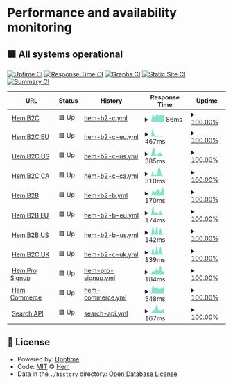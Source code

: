 # Performance and availability monitoring

## <!--live status--> **🟩 All systems operational**

[![Uptime CI](https://github.com/hemdesignstudio/upptime/workflows/Uptime%20CI/badge.svg)](https://github.com/hemdesignstudio/upptime/actions?query=workflow%3A%22Uptime+CI%22)
[![Response Time CI](https://github.com/hemdesignstudio/upptime/workflows/Response%20Time%20CI/badge.svg)](https://github.com/hemdesignstudio/upptime/actions?query=workflow%3A%22Response+Time+CI%22)
[![Graphs CI](https://github.com/hemdesignstudio/upptime/workflows/Graphs%20CI/badge.svg)](https://github.com/hemdesignstudio/upptime/actions?query=workflow%3A%22Graphs+CI%22)
[![Static Site CI](https://github.com/hemdesignstudio/upptime/workflows/Static%20Site%20CI/badge.svg)](https://github.com/hemdesignstudio/upptime/actions?query=workflow%3A%22Static+Site+CI%22)
[![Summary CI](https://github.com/hemdesignstudio/upptime/workflows/Summary%20CI/badge.svg)](https://github.com/hemdesignstudio/upptime/actions?query=workflow%3A%22Summary+CI%22)

<!--start: status pages-->
<!-- This summary is generated by Upptime (https://github.com/upptime/upptime) -->
<!-- Do not edit this manually, your changes will be overwritten -->
<!-- prettier-ignore -->
| URL | Status | History | Response Time | Uptime |
| --- | ------ | ------- | ------------- | ------ |
| <img alt="" src="https://favicons.githubusercontent.com/hem.com" height="13"> [Hem B2C](https://hem.com/) | 🟩 Up | [hem-b2-c.yml](https://github.com/hemdesignstudio/upptime/commits/HEAD/history/hem-b2-c.yml) | <details><summary><img alt="Response time graph" src="./graphs/hem-b2-c/response-time-week.png" height="20"> 86ms</summary><br><a href="https://status.hem.com/history/hem-b2-c"><img alt="Response time 109" src="https://img.shields.io/endpoint?url=https%3A%2F%2Fraw.githubusercontent.com%2Fhemdesignstudio%2Fupptime%2FHEAD%2Fapi%2Fhem-b2-c%2Fresponse-time.json"></a><br><a href="https://status.hem.com/history/hem-b2-c"><img alt="24-hour response time 80" src="https://img.shields.io/endpoint?url=https%3A%2F%2Fraw.githubusercontent.com%2Fhemdesignstudio%2Fupptime%2FHEAD%2Fapi%2Fhem-b2-c%2Fresponse-time-day.json"></a><br><a href="https://status.hem.com/history/hem-b2-c"><img alt="7-day response time 86" src="https://img.shields.io/endpoint?url=https%3A%2F%2Fraw.githubusercontent.com%2Fhemdesignstudio%2Fupptime%2FHEAD%2Fapi%2Fhem-b2-c%2Fresponse-time-week.json"></a><br><a href="https://status.hem.com/history/hem-b2-c"><img alt="30-day response time 91" src="https://img.shields.io/endpoint?url=https%3A%2F%2Fraw.githubusercontent.com%2Fhemdesignstudio%2Fupptime%2FHEAD%2Fapi%2Fhem-b2-c%2Fresponse-time-month.json"></a><br><a href="https://status.hem.com/history/hem-b2-c"><img alt="1-year response time 109" src="https://img.shields.io/endpoint?url=https%3A%2F%2Fraw.githubusercontent.com%2Fhemdesignstudio%2Fupptime%2FHEAD%2Fapi%2Fhem-b2-c%2Fresponse-time-year.json"></a></details> | <details><summary><a href="https://status.hem.com/history/hem-b2-c">100.00%</a></summary><a href="https://status.hem.com/history/hem-b2-c"><img alt="All-time uptime 100.00%" src="https://img.shields.io/endpoint?url=https%3A%2F%2Fraw.githubusercontent.com%2Fhemdesignstudio%2Fupptime%2FHEAD%2Fapi%2Fhem-b2-c%2Fuptime.json"></a><br><a href="https://status.hem.com/history/hem-b2-c"><img alt="24-hour uptime 100.00%" src="https://img.shields.io/endpoint?url=https%3A%2F%2Fraw.githubusercontent.com%2Fhemdesignstudio%2Fupptime%2FHEAD%2Fapi%2Fhem-b2-c%2Fuptime-day.json"></a><br><a href="https://status.hem.com/history/hem-b2-c"><img alt="7-day uptime 100.00%" src="https://img.shields.io/endpoint?url=https%3A%2F%2Fraw.githubusercontent.com%2Fhemdesignstudio%2Fupptime%2FHEAD%2Fapi%2Fhem-b2-c%2Fuptime-week.json"></a><br><a href="https://status.hem.com/history/hem-b2-c"><img alt="30-day uptime 100.00%" src="https://img.shields.io/endpoint?url=https%3A%2F%2Fraw.githubusercontent.com%2Fhemdesignstudio%2Fupptime%2FHEAD%2Fapi%2Fhem-b2-c%2Fuptime-month.json"></a><br><a href="https://status.hem.com/history/hem-b2-c"><img alt="1-year uptime 100.00%" src="https://img.shields.io/endpoint?url=https%3A%2F%2Fraw.githubusercontent.com%2Fhemdesignstudio%2Fupptime%2FHEAD%2Fapi%2Fhem-b2-c%2Fuptime-year.json"></a></details>
| <img alt="" src="https://favicons.githubusercontent.com/hem.com" height="13"> [Hem B2C EU](https://hem.com/en-eu/) | 🟩 Up | [hem-b2-c-eu.yml](https://github.com/hemdesignstudio/upptime/commits/HEAD/history/hem-b2-c-eu.yml) | <details><summary><img alt="Response time graph" src="./graphs/hem-b2-c-eu/response-time-week.png" height="20"> 467ms</summary><br><a href="https://status.hem.com/history/hem-b2-c-eu"><img alt="Response time 901" src="https://img.shields.io/endpoint?url=https%3A%2F%2Fraw.githubusercontent.com%2Fhemdesignstudio%2Fupptime%2FHEAD%2Fapi%2Fhem-b2-c-eu%2Fresponse-time.json"></a><br><a href="https://status.hem.com/history/hem-b2-c-eu"><img alt="24-hour response time 43" src="https://img.shields.io/endpoint?url=https%3A%2F%2Fraw.githubusercontent.com%2Fhemdesignstudio%2Fupptime%2FHEAD%2Fapi%2Fhem-b2-c-eu%2Fresponse-time-day.json"></a><br><a href="https://status.hem.com/history/hem-b2-c-eu"><img alt="7-day response time 467" src="https://img.shields.io/endpoint?url=https%3A%2F%2Fraw.githubusercontent.com%2Fhemdesignstudio%2Fupptime%2FHEAD%2Fapi%2Fhem-b2-c-eu%2Fresponse-time-week.json"></a><br><a href="https://status.hem.com/history/hem-b2-c-eu"><img alt="30-day response time 1181" src="https://img.shields.io/endpoint?url=https%3A%2F%2Fraw.githubusercontent.com%2Fhemdesignstudio%2Fupptime%2FHEAD%2Fapi%2Fhem-b2-c-eu%2Fresponse-time-month.json"></a><br><a href="https://status.hem.com/history/hem-b2-c-eu"><img alt="1-year response time 901" src="https://img.shields.io/endpoint?url=https%3A%2F%2Fraw.githubusercontent.com%2Fhemdesignstudio%2Fupptime%2FHEAD%2Fapi%2Fhem-b2-c-eu%2Fresponse-time-year.json"></a></details> | <details><summary><a href="https://status.hem.com/history/hem-b2-c-eu">100.00%</a></summary><a href="https://status.hem.com/history/hem-b2-c-eu"><img alt="All-time uptime 100.00%" src="https://img.shields.io/endpoint?url=https%3A%2F%2Fraw.githubusercontent.com%2Fhemdesignstudio%2Fupptime%2FHEAD%2Fapi%2Fhem-b2-c-eu%2Fuptime.json"></a><br><a href="https://status.hem.com/history/hem-b2-c-eu"><img alt="24-hour uptime 100.00%" src="https://img.shields.io/endpoint?url=https%3A%2F%2Fraw.githubusercontent.com%2Fhemdesignstudio%2Fupptime%2FHEAD%2Fapi%2Fhem-b2-c-eu%2Fuptime-day.json"></a><br><a href="https://status.hem.com/history/hem-b2-c-eu"><img alt="7-day uptime 100.00%" src="https://img.shields.io/endpoint?url=https%3A%2F%2Fraw.githubusercontent.com%2Fhemdesignstudio%2Fupptime%2FHEAD%2Fapi%2Fhem-b2-c-eu%2Fuptime-week.json"></a><br><a href="https://status.hem.com/history/hem-b2-c-eu"><img alt="30-day uptime 100.00%" src="https://img.shields.io/endpoint?url=https%3A%2F%2Fraw.githubusercontent.com%2Fhemdesignstudio%2Fupptime%2FHEAD%2Fapi%2Fhem-b2-c-eu%2Fuptime-month.json"></a><br><a href="https://status.hem.com/history/hem-b2-c-eu"><img alt="1-year uptime 100.00%" src="https://img.shields.io/endpoint?url=https%3A%2F%2Fraw.githubusercontent.com%2Fhemdesignstudio%2Fupptime%2FHEAD%2Fapi%2Fhem-b2-c-eu%2Fuptime-year.json"></a></details>
| <img alt="" src="https://favicons.githubusercontent.com/hem.com" height="13"> [Hem B2C US](https://hem.com/en-us/) | 🟩 Up | [hem-b2-c-us.yml](https://github.com/hemdesignstudio/upptime/commits/HEAD/history/hem-b2-c-us.yml) | <details><summary><img alt="Response time graph" src="./graphs/hem-b2-c-us/response-time-week.png" height="20"> 385ms</summary><br><a href="https://status.hem.com/history/hem-b2-c-us"><img alt="Response time 491" src="https://img.shields.io/endpoint?url=https%3A%2F%2Fraw.githubusercontent.com%2Fhemdesignstudio%2Fupptime%2FHEAD%2Fapi%2Fhem-b2-c-us%2Fresponse-time.json"></a><br><a href="https://status.hem.com/history/hem-b2-c-us"><img alt="24-hour response time 29" src="https://img.shields.io/endpoint?url=https%3A%2F%2Fraw.githubusercontent.com%2Fhemdesignstudio%2Fupptime%2FHEAD%2Fapi%2Fhem-b2-c-us%2Fresponse-time-day.json"></a><br><a href="https://status.hem.com/history/hem-b2-c-us"><img alt="7-day response time 385" src="https://img.shields.io/endpoint?url=https%3A%2F%2Fraw.githubusercontent.com%2Fhemdesignstudio%2Fupptime%2FHEAD%2Fapi%2Fhem-b2-c-us%2Fresponse-time-week.json"></a><br><a href="https://status.hem.com/history/hem-b2-c-us"><img alt="30-day response time 656" src="https://img.shields.io/endpoint?url=https%3A%2F%2Fraw.githubusercontent.com%2Fhemdesignstudio%2Fupptime%2FHEAD%2Fapi%2Fhem-b2-c-us%2Fresponse-time-month.json"></a><br><a href="https://status.hem.com/history/hem-b2-c-us"><img alt="1-year response time 491" src="https://img.shields.io/endpoint?url=https%3A%2F%2Fraw.githubusercontent.com%2Fhemdesignstudio%2Fupptime%2FHEAD%2Fapi%2Fhem-b2-c-us%2Fresponse-time-year.json"></a></details> | <details><summary><a href="https://status.hem.com/history/hem-b2-c-us">100.00%</a></summary><a href="https://status.hem.com/history/hem-b2-c-us"><img alt="All-time uptime 100.00%" src="https://img.shields.io/endpoint?url=https%3A%2F%2Fraw.githubusercontent.com%2Fhemdesignstudio%2Fupptime%2FHEAD%2Fapi%2Fhem-b2-c-us%2Fuptime.json"></a><br><a href="https://status.hem.com/history/hem-b2-c-us"><img alt="24-hour uptime 100.00%" src="https://img.shields.io/endpoint?url=https%3A%2F%2Fraw.githubusercontent.com%2Fhemdesignstudio%2Fupptime%2FHEAD%2Fapi%2Fhem-b2-c-us%2Fuptime-day.json"></a><br><a href="https://status.hem.com/history/hem-b2-c-us"><img alt="7-day uptime 100.00%" src="https://img.shields.io/endpoint?url=https%3A%2F%2Fraw.githubusercontent.com%2Fhemdesignstudio%2Fupptime%2FHEAD%2Fapi%2Fhem-b2-c-us%2Fuptime-week.json"></a><br><a href="https://status.hem.com/history/hem-b2-c-us"><img alt="30-day uptime 100.00%" src="https://img.shields.io/endpoint?url=https%3A%2F%2Fraw.githubusercontent.com%2Fhemdesignstudio%2Fupptime%2FHEAD%2Fapi%2Fhem-b2-c-us%2Fuptime-month.json"></a><br><a href="https://status.hem.com/history/hem-b2-c-us"><img alt="1-year uptime 100.00%" src="https://img.shields.io/endpoint?url=https%3A%2F%2Fraw.githubusercontent.com%2Fhemdesignstudio%2Fupptime%2FHEAD%2Fapi%2Fhem-b2-c-us%2Fuptime-year.json"></a></details>
| <img alt="" src="https://favicons.githubusercontent.com/hem.com" height="13"> [Hem B2C CA](https://hem.com/en-ca/) | 🟩 Up | [hem-b2-c-ca.yml](https://github.com/hemdesignstudio/upptime/commits/HEAD/history/hem-b2-c-ca.yml) | <details><summary><img alt="Response time graph" src="./graphs/hem-b2-c-ca/response-time-week.png" height="20"> 310ms</summary><br><a href="https://status.hem.com/history/hem-b2-c-ca"><img alt="Response time 693" src="https://img.shields.io/endpoint?url=https%3A%2F%2Fraw.githubusercontent.com%2Fhemdesignstudio%2Fupptime%2FHEAD%2Fapi%2Fhem-b2-c-ca%2Fresponse-time.json"></a><br><a href="https://status.hem.com/history/hem-b2-c-ca"><img alt="24-hour response time 22" src="https://img.shields.io/endpoint?url=https%3A%2F%2Fraw.githubusercontent.com%2Fhemdesignstudio%2Fupptime%2FHEAD%2Fapi%2Fhem-b2-c-ca%2Fresponse-time-day.json"></a><br><a href="https://status.hem.com/history/hem-b2-c-ca"><img alt="7-day response time 310" src="https://img.shields.io/endpoint?url=https%3A%2F%2Fraw.githubusercontent.com%2Fhemdesignstudio%2Fupptime%2FHEAD%2Fapi%2Fhem-b2-c-ca%2Fresponse-time-week.json"></a><br><a href="https://status.hem.com/history/hem-b2-c-ca"><img alt="30-day response time 979" src="https://img.shields.io/endpoint?url=https%3A%2F%2Fraw.githubusercontent.com%2Fhemdesignstudio%2Fupptime%2FHEAD%2Fapi%2Fhem-b2-c-ca%2Fresponse-time-month.json"></a><br><a href="https://status.hem.com/history/hem-b2-c-ca"><img alt="1-year response time 693" src="https://img.shields.io/endpoint?url=https%3A%2F%2Fraw.githubusercontent.com%2Fhemdesignstudio%2Fupptime%2FHEAD%2Fapi%2Fhem-b2-c-ca%2Fresponse-time-year.json"></a></details> | <details><summary><a href="https://status.hem.com/history/hem-b2-c-ca">100.00%</a></summary><a href="https://status.hem.com/history/hem-b2-c-ca"><img alt="All-time uptime 100.00%" src="https://img.shields.io/endpoint?url=https%3A%2F%2Fraw.githubusercontent.com%2Fhemdesignstudio%2Fupptime%2FHEAD%2Fapi%2Fhem-b2-c-ca%2Fuptime.json"></a><br><a href="https://status.hem.com/history/hem-b2-c-ca"><img alt="24-hour uptime 100.00%" src="https://img.shields.io/endpoint?url=https%3A%2F%2Fraw.githubusercontent.com%2Fhemdesignstudio%2Fupptime%2FHEAD%2Fapi%2Fhem-b2-c-ca%2Fuptime-day.json"></a><br><a href="https://status.hem.com/history/hem-b2-c-ca"><img alt="7-day uptime 100.00%" src="https://img.shields.io/endpoint?url=https%3A%2F%2Fraw.githubusercontent.com%2Fhemdesignstudio%2Fupptime%2FHEAD%2Fapi%2Fhem-b2-c-ca%2Fuptime-week.json"></a><br><a href="https://status.hem.com/history/hem-b2-c-ca"><img alt="30-day uptime 100.00%" src="https://img.shields.io/endpoint?url=https%3A%2F%2Fraw.githubusercontent.com%2Fhemdesignstudio%2Fupptime%2FHEAD%2Fapi%2Fhem-b2-c-ca%2Fuptime-month.json"></a><br><a href="https://status.hem.com/history/hem-b2-c-ca"><img alt="1-year uptime 100.00%" src="https://img.shields.io/endpoint?url=https%3A%2F%2Fraw.githubusercontent.com%2Fhemdesignstudio%2Fupptime%2FHEAD%2Fapi%2Fhem-b2-c-ca%2Fuptime-year.json"></a></details>
| <img alt="" src="https://favicons.githubusercontent.com/pro.hem.com" height="13"> [Hem B2B](https://pro.hem.com/) | 🟩 Up | [hem-b2-b.yml](https://github.com/hemdesignstudio/upptime/commits/HEAD/history/hem-b2-b.yml) | <details><summary><img alt="Response time graph" src="./graphs/hem-b2-b/response-time-week.png" height="20"> 170ms</summary><br><a href="https://status.hem.com/history/hem-b2-b"><img alt="Response time 397" src="https://img.shields.io/endpoint?url=https%3A%2F%2Fraw.githubusercontent.com%2Fhemdesignstudio%2Fupptime%2FHEAD%2Fapi%2Fhem-b2-b%2Fresponse-time.json"></a><br><a href="https://status.hem.com/history/hem-b2-b"><img alt="24-hour response time 135" src="https://img.shields.io/endpoint?url=https%3A%2F%2Fraw.githubusercontent.com%2Fhemdesignstudio%2Fupptime%2FHEAD%2Fapi%2Fhem-b2-b%2Fresponse-time-day.json"></a><br><a href="https://status.hem.com/history/hem-b2-b"><img alt="7-day response time 170" src="https://img.shields.io/endpoint?url=https%3A%2F%2Fraw.githubusercontent.com%2Fhemdesignstudio%2Fupptime%2FHEAD%2Fapi%2Fhem-b2-b%2Fresponse-time-week.json"></a><br><a href="https://status.hem.com/history/hem-b2-b"><img alt="30-day response time 512" src="https://img.shields.io/endpoint?url=https%3A%2F%2Fraw.githubusercontent.com%2Fhemdesignstudio%2Fupptime%2FHEAD%2Fapi%2Fhem-b2-b%2Fresponse-time-month.json"></a><br><a href="https://status.hem.com/history/hem-b2-b"><img alt="1-year response time 397" src="https://img.shields.io/endpoint?url=https%3A%2F%2Fraw.githubusercontent.com%2Fhemdesignstudio%2Fupptime%2FHEAD%2Fapi%2Fhem-b2-b%2Fresponse-time-year.json"></a></details> | <details><summary><a href="https://status.hem.com/history/hem-b2-b">100.00%</a></summary><a href="https://status.hem.com/history/hem-b2-b"><img alt="All-time uptime 100.00%" src="https://img.shields.io/endpoint?url=https%3A%2F%2Fraw.githubusercontent.com%2Fhemdesignstudio%2Fupptime%2FHEAD%2Fapi%2Fhem-b2-b%2Fuptime.json"></a><br><a href="https://status.hem.com/history/hem-b2-b"><img alt="24-hour uptime 100.00%" src="https://img.shields.io/endpoint?url=https%3A%2F%2Fraw.githubusercontent.com%2Fhemdesignstudio%2Fupptime%2FHEAD%2Fapi%2Fhem-b2-b%2Fuptime-day.json"></a><br><a href="https://status.hem.com/history/hem-b2-b"><img alt="7-day uptime 100.00%" src="https://img.shields.io/endpoint?url=https%3A%2F%2Fraw.githubusercontent.com%2Fhemdesignstudio%2Fupptime%2FHEAD%2Fapi%2Fhem-b2-b%2Fuptime-week.json"></a><br><a href="https://status.hem.com/history/hem-b2-b"><img alt="30-day uptime 100.00%" src="https://img.shields.io/endpoint?url=https%3A%2F%2Fraw.githubusercontent.com%2Fhemdesignstudio%2Fupptime%2FHEAD%2Fapi%2Fhem-b2-b%2Fuptime-month.json"></a><br><a href="https://status.hem.com/history/hem-b2-b"><img alt="1-year uptime 100.00%" src="https://img.shields.io/endpoint?url=https%3A%2F%2Fraw.githubusercontent.com%2Fhemdesignstudio%2Fupptime%2FHEAD%2Fapi%2Fhem-b2-b%2Fuptime-year.json"></a></details>
| <img alt="" src="https://favicons.githubusercontent.com/pro.hem.com" height="13"> [Hem B2B EU](https://pro.hem.com/en-eu/) | 🟩 Up | [hem-b2-b-eu.yml](https://github.com/hemdesignstudio/upptime/commits/HEAD/history/hem-b2-b-eu.yml) | <details><summary><img alt="Response time graph" src="./graphs/hem-b2-b-eu/response-time-week.png" height="20"> 174ms</summary><br><a href="https://status.hem.com/history/hem-b2-b-eu"><img alt="Response time 637" src="https://img.shields.io/endpoint?url=https%3A%2F%2Fraw.githubusercontent.com%2Fhemdesignstudio%2Fupptime%2FHEAD%2Fapi%2Fhem-b2-b-eu%2Fresponse-time.json"></a><br><a href="https://status.hem.com/history/hem-b2-b-eu"><img alt="24-hour response time 40" src="https://img.shields.io/endpoint?url=https%3A%2F%2Fraw.githubusercontent.com%2Fhemdesignstudio%2Fupptime%2FHEAD%2Fapi%2Fhem-b2-b-eu%2Fresponse-time-day.json"></a><br><a href="https://status.hem.com/history/hem-b2-b-eu"><img alt="7-day response time 174" src="https://img.shields.io/endpoint?url=https%3A%2F%2Fraw.githubusercontent.com%2Fhemdesignstudio%2Fupptime%2FHEAD%2Fapi%2Fhem-b2-b-eu%2Fresponse-time-week.json"></a><br><a href="https://status.hem.com/history/hem-b2-b-eu"><img alt="30-day response time 800" src="https://img.shields.io/endpoint?url=https%3A%2F%2Fraw.githubusercontent.com%2Fhemdesignstudio%2Fupptime%2FHEAD%2Fapi%2Fhem-b2-b-eu%2Fresponse-time-month.json"></a><br><a href="https://status.hem.com/history/hem-b2-b-eu"><img alt="1-year response time 637" src="https://img.shields.io/endpoint?url=https%3A%2F%2Fraw.githubusercontent.com%2Fhemdesignstudio%2Fupptime%2FHEAD%2Fapi%2Fhem-b2-b-eu%2Fresponse-time-year.json"></a></details> | <details><summary><a href="https://status.hem.com/history/hem-b2-b-eu">100.00%</a></summary><a href="https://status.hem.com/history/hem-b2-b-eu"><img alt="All-time uptime 100.00%" src="https://img.shields.io/endpoint?url=https%3A%2F%2Fraw.githubusercontent.com%2Fhemdesignstudio%2Fupptime%2FHEAD%2Fapi%2Fhem-b2-b-eu%2Fuptime.json"></a><br><a href="https://status.hem.com/history/hem-b2-b-eu"><img alt="24-hour uptime 100.00%" src="https://img.shields.io/endpoint?url=https%3A%2F%2Fraw.githubusercontent.com%2Fhemdesignstudio%2Fupptime%2FHEAD%2Fapi%2Fhem-b2-b-eu%2Fuptime-day.json"></a><br><a href="https://status.hem.com/history/hem-b2-b-eu"><img alt="7-day uptime 100.00%" src="https://img.shields.io/endpoint?url=https%3A%2F%2Fraw.githubusercontent.com%2Fhemdesignstudio%2Fupptime%2FHEAD%2Fapi%2Fhem-b2-b-eu%2Fuptime-week.json"></a><br><a href="https://status.hem.com/history/hem-b2-b-eu"><img alt="30-day uptime 100.00%" src="https://img.shields.io/endpoint?url=https%3A%2F%2Fraw.githubusercontent.com%2Fhemdesignstudio%2Fupptime%2FHEAD%2Fapi%2Fhem-b2-b-eu%2Fuptime-month.json"></a><br><a href="https://status.hem.com/history/hem-b2-b-eu"><img alt="1-year uptime 100.00%" src="https://img.shields.io/endpoint?url=https%3A%2F%2Fraw.githubusercontent.com%2Fhemdesignstudio%2Fupptime%2FHEAD%2Fapi%2Fhem-b2-b-eu%2Fuptime-year.json"></a></details>
| <img alt="" src="https://favicons.githubusercontent.com/pro.hem.com" height="13"> [Hem B2B US](https://pro.hem.com/en-us/) | 🟩 Up | [hem-b2-b-us.yml](https://github.com/hemdesignstudio/upptime/commits/HEAD/history/hem-b2-b-us.yml) | <details><summary><img alt="Response time graph" src="./graphs/hem-b2-b-us/response-time-week.png" height="20"> 142ms</summary><br><a href="https://status.hem.com/history/hem-b2-b-us"><img alt="Response time 1362" src="https://img.shields.io/endpoint?url=https%3A%2F%2Fraw.githubusercontent.com%2Fhemdesignstudio%2Fupptime%2FHEAD%2Fapi%2Fhem-b2-b-us%2Fresponse-time.json"></a><br><a href="https://status.hem.com/history/hem-b2-b-us"><img alt="24-hour response time 24" src="https://img.shields.io/endpoint?url=https%3A%2F%2Fraw.githubusercontent.com%2Fhemdesignstudio%2Fupptime%2FHEAD%2Fapi%2Fhem-b2-b-us%2Fresponse-time-day.json"></a><br><a href="https://status.hem.com/history/hem-b2-b-us"><img alt="7-day response time 142" src="https://img.shields.io/endpoint?url=https%3A%2F%2Fraw.githubusercontent.com%2Fhemdesignstudio%2Fupptime%2FHEAD%2Fapi%2Fhem-b2-b-us%2Fresponse-time-week.json"></a><br><a href="https://status.hem.com/history/hem-b2-b-us"><img alt="30-day response time 1644" src="https://img.shields.io/endpoint?url=https%3A%2F%2Fraw.githubusercontent.com%2Fhemdesignstudio%2Fupptime%2FHEAD%2Fapi%2Fhem-b2-b-us%2Fresponse-time-month.json"></a><br><a href="https://status.hem.com/history/hem-b2-b-us"><img alt="1-year response time 1362" src="https://img.shields.io/endpoint?url=https%3A%2F%2Fraw.githubusercontent.com%2Fhemdesignstudio%2Fupptime%2FHEAD%2Fapi%2Fhem-b2-b-us%2Fresponse-time-year.json"></a></details> | <details><summary><a href="https://status.hem.com/history/hem-b2-b-us">100.00%</a></summary><a href="https://status.hem.com/history/hem-b2-b-us"><img alt="All-time uptime 100.00%" src="https://img.shields.io/endpoint?url=https%3A%2F%2Fraw.githubusercontent.com%2Fhemdesignstudio%2Fupptime%2FHEAD%2Fapi%2Fhem-b2-b-us%2Fuptime.json"></a><br><a href="https://status.hem.com/history/hem-b2-b-us"><img alt="24-hour uptime 100.00%" src="https://img.shields.io/endpoint?url=https%3A%2F%2Fraw.githubusercontent.com%2Fhemdesignstudio%2Fupptime%2FHEAD%2Fapi%2Fhem-b2-b-us%2Fuptime-day.json"></a><br><a href="https://status.hem.com/history/hem-b2-b-us"><img alt="7-day uptime 100.00%" src="https://img.shields.io/endpoint?url=https%3A%2F%2Fraw.githubusercontent.com%2Fhemdesignstudio%2Fupptime%2FHEAD%2Fapi%2Fhem-b2-b-us%2Fuptime-week.json"></a><br><a href="https://status.hem.com/history/hem-b2-b-us"><img alt="30-day uptime 100.00%" src="https://img.shields.io/endpoint?url=https%3A%2F%2Fraw.githubusercontent.com%2Fhemdesignstudio%2Fupptime%2FHEAD%2Fapi%2Fhem-b2-b-us%2Fuptime-month.json"></a><br><a href="https://status.hem.com/history/hem-b2-b-us"><img alt="1-year uptime 100.00%" src="https://img.shields.io/endpoint?url=https%3A%2F%2Fraw.githubusercontent.com%2Fhemdesignstudio%2Fupptime%2FHEAD%2Fapi%2Fhem-b2-b-us%2Fuptime-year.json"></a></details>
| <img alt="" src="https://favicons.githubusercontent.com/pro.hem.com" height="13"> [Hem B2C UK](https://pro.hem.com/en-gb/) | 🟩 Up | [hem-b2-c-uk.yml](https://github.com/hemdesignstudio/upptime/commits/HEAD/history/hem-b2-c-uk.yml) | <details><summary><img alt="Response time graph" src="./graphs/hem-b2-c-uk/response-time-week.png" height="20"> 139ms</summary><br><a href="https://status.hem.com/history/hem-b2-c-uk"><img alt="Response time 752" src="https://img.shields.io/endpoint?url=https%3A%2F%2Fraw.githubusercontent.com%2Fhemdesignstudio%2Fupptime%2FHEAD%2Fapi%2Fhem-b2-c-uk%2Fresponse-time.json"></a><br><a href="https://status.hem.com/history/hem-b2-c-uk"><img alt="24-hour response time 22" src="https://img.shields.io/endpoint?url=https%3A%2F%2Fraw.githubusercontent.com%2Fhemdesignstudio%2Fupptime%2FHEAD%2Fapi%2Fhem-b2-c-uk%2Fresponse-time-day.json"></a><br><a href="https://status.hem.com/history/hem-b2-c-uk"><img alt="7-day response time 139" src="https://img.shields.io/endpoint?url=https%3A%2F%2Fraw.githubusercontent.com%2Fhemdesignstudio%2Fupptime%2FHEAD%2Fapi%2Fhem-b2-c-uk%2Fresponse-time-week.json"></a><br><a href="https://status.hem.com/history/hem-b2-c-uk"><img alt="30-day response time 843" src="https://img.shields.io/endpoint?url=https%3A%2F%2Fraw.githubusercontent.com%2Fhemdesignstudio%2Fupptime%2FHEAD%2Fapi%2Fhem-b2-c-uk%2Fresponse-time-month.json"></a><br><a href="https://status.hem.com/history/hem-b2-c-uk"><img alt="1-year response time 752" src="https://img.shields.io/endpoint?url=https%3A%2F%2Fraw.githubusercontent.com%2Fhemdesignstudio%2Fupptime%2FHEAD%2Fapi%2Fhem-b2-c-uk%2Fresponse-time-year.json"></a></details> | <details><summary><a href="https://status.hem.com/history/hem-b2-c-uk">100.00%</a></summary><a href="https://status.hem.com/history/hem-b2-c-uk"><img alt="All-time uptime 100.00%" src="https://img.shields.io/endpoint?url=https%3A%2F%2Fraw.githubusercontent.com%2Fhemdesignstudio%2Fupptime%2FHEAD%2Fapi%2Fhem-b2-c-uk%2Fuptime.json"></a><br><a href="https://status.hem.com/history/hem-b2-c-uk"><img alt="24-hour uptime 100.00%" src="https://img.shields.io/endpoint?url=https%3A%2F%2Fraw.githubusercontent.com%2Fhemdesignstudio%2Fupptime%2FHEAD%2Fapi%2Fhem-b2-c-uk%2Fuptime-day.json"></a><br><a href="https://status.hem.com/history/hem-b2-c-uk"><img alt="7-day uptime 100.00%" src="https://img.shields.io/endpoint?url=https%3A%2F%2Fraw.githubusercontent.com%2Fhemdesignstudio%2Fupptime%2FHEAD%2Fapi%2Fhem-b2-c-uk%2Fuptime-week.json"></a><br><a href="https://status.hem.com/history/hem-b2-c-uk"><img alt="30-day uptime 100.00%" src="https://img.shields.io/endpoint?url=https%3A%2F%2Fraw.githubusercontent.com%2Fhemdesignstudio%2Fupptime%2FHEAD%2Fapi%2Fhem-b2-c-uk%2Fuptime-month.json"></a><br><a href="https://status.hem.com/history/hem-b2-c-uk"><img alt="1-year uptime 100.00%" src="https://img.shields.io/endpoint?url=https%3A%2F%2Fraw.githubusercontent.com%2Fhemdesignstudio%2Fupptime%2FHEAD%2Fapi%2Fhem-b2-c-uk%2Fuptime-year.json"></a></details>
| <img alt="" src="https://favicons.githubusercontent.com/pro-signup.hem.com" height="13"> [Hem Pro Signup](https://pro-signup.hem.com/) | 🟩 Up | [hem-pro-signup.yml](https://github.com/hemdesignstudio/upptime/commits/HEAD/history/hem-pro-signup.yml) | <details><summary><img alt="Response time graph" src="./graphs/hem-pro-signup/response-time-week.png" height="20"> 184ms</summary><br><a href="https://status.hem.com/history/hem-pro-signup"><img alt="Response time 298" src="https://img.shields.io/endpoint?url=https%3A%2F%2Fraw.githubusercontent.com%2Fhemdesignstudio%2Fupptime%2FHEAD%2Fapi%2Fhem-pro-signup%2Fresponse-time.json"></a><br><a href="https://status.hem.com/history/hem-pro-signup"><img alt="24-hour response time 145" src="https://img.shields.io/endpoint?url=https%3A%2F%2Fraw.githubusercontent.com%2Fhemdesignstudio%2Fupptime%2FHEAD%2Fapi%2Fhem-pro-signup%2Fresponse-time-day.json"></a><br><a href="https://status.hem.com/history/hem-pro-signup"><img alt="7-day response time 184" src="https://img.shields.io/endpoint?url=https%3A%2F%2Fraw.githubusercontent.com%2Fhemdesignstudio%2Fupptime%2FHEAD%2Fapi%2Fhem-pro-signup%2Fresponse-time-week.json"></a><br><a href="https://status.hem.com/history/hem-pro-signup"><img alt="30-day response time 521" src="https://img.shields.io/endpoint?url=https%3A%2F%2Fraw.githubusercontent.com%2Fhemdesignstudio%2Fupptime%2FHEAD%2Fapi%2Fhem-pro-signup%2Fresponse-time-month.json"></a><br><a href="https://status.hem.com/history/hem-pro-signup"><img alt="1-year response time 298" src="https://img.shields.io/endpoint?url=https%3A%2F%2Fraw.githubusercontent.com%2Fhemdesignstudio%2Fupptime%2FHEAD%2Fapi%2Fhem-pro-signup%2Fresponse-time-year.json"></a></details> | <details><summary><a href="https://status.hem.com/history/hem-pro-signup">100.00%</a></summary><a href="https://status.hem.com/history/hem-pro-signup"><img alt="All-time uptime 100.00%" src="https://img.shields.io/endpoint?url=https%3A%2F%2Fraw.githubusercontent.com%2Fhemdesignstudio%2Fupptime%2FHEAD%2Fapi%2Fhem-pro-signup%2Fuptime.json"></a><br><a href="https://status.hem.com/history/hem-pro-signup"><img alt="24-hour uptime 100.00%" src="https://img.shields.io/endpoint?url=https%3A%2F%2Fraw.githubusercontent.com%2Fhemdesignstudio%2Fupptime%2FHEAD%2Fapi%2Fhem-pro-signup%2Fuptime-day.json"></a><br><a href="https://status.hem.com/history/hem-pro-signup"><img alt="7-day uptime 100.00%" src="https://img.shields.io/endpoint?url=https%3A%2F%2Fraw.githubusercontent.com%2Fhemdesignstudio%2Fupptime%2FHEAD%2Fapi%2Fhem-pro-signup%2Fuptime-week.json"></a><br><a href="https://status.hem.com/history/hem-pro-signup"><img alt="30-day uptime 100.00%" src="https://img.shields.io/endpoint?url=https%3A%2F%2Fraw.githubusercontent.com%2Fhemdesignstudio%2Fupptime%2FHEAD%2Fapi%2Fhem-pro-signup%2Fuptime-month.json"></a><br><a href="https://status.hem.com/history/hem-pro-signup"><img alt="1-year uptime 100.00%" src="https://img.shields.io/endpoint?url=https%3A%2F%2Fraw.githubusercontent.com%2Fhemdesignstudio%2Fupptime%2FHEAD%2Fapi%2Fhem-pro-signup%2Fuptime-year.json"></a></details>
| <img alt="" src="https://favicons.githubusercontent.com/commerce.hem.com" height="13"> [Hem Commerce](https://commerce.hem.com/api/v1/health/) | 🟩 Up | [hem-commerce.yml](https://github.com/hemdesignstudio/upptime/commits/HEAD/history/hem-commerce.yml) | <details><summary><img alt="Response time graph" src="./graphs/hem-commerce/response-time-week.png" height="20"> 548ms</summary><br><a href="https://status.hem.com/history/hem-commerce"><img alt="Response time 568" src="https://img.shields.io/endpoint?url=https%3A%2F%2Fraw.githubusercontent.com%2Fhemdesignstudio%2Fupptime%2FHEAD%2Fapi%2Fhem-commerce%2Fresponse-time.json"></a><br><a href="https://status.hem.com/history/hem-commerce"><img alt="24-hour response time 650" src="https://img.shields.io/endpoint?url=https%3A%2F%2Fraw.githubusercontent.com%2Fhemdesignstudio%2Fupptime%2FHEAD%2Fapi%2Fhem-commerce%2Fresponse-time-day.json"></a><br><a href="https://status.hem.com/history/hem-commerce"><img alt="7-day response time 548" src="https://img.shields.io/endpoint?url=https%3A%2F%2Fraw.githubusercontent.com%2Fhemdesignstudio%2Fupptime%2FHEAD%2Fapi%2Fhem-commerce%2Fresponse-time-week.json"></a><br><a href="https://status.hem.com/history/hem-commerce"><img alt="30-day response time 531" src="https://img.shields.io/endpoint?url=https%3A%2F%2Fraw.githubusercontent.com%2Fhemdesignstudio%2Fupptime%2FHEAD%2Fapi%2Fhem-commerce%2Fresponse-time-month.json"></a><br><a href="https://status.hem.com/history/hem-commerce"><img alt="1-year response time 593" src="https://img.shields.io/endpoint?url=https%3A%2F%2Fraw.githubusercontent.com%2Fhemdesignstudio%2Fupptime%2FHEAD%2Fapi%2Fhem-commerce%2Fresponse-time-year.json"></a></details> | <details><summary><a href="https://status.hem.com/history/hem-commerce">100.00%</a></summary><a href="https://status.hem.com/history/hem-commerce"><img alt="All-time uptime 99.86%" src="https://img.shields.io/endpoint?url=https%3A%2F%2Fraw.githubusercontent.com%2Fhemdesignstudio%2Fupptime%2FHEAD%2Fapi%2Fhem-commerce%2Fuptime.json"></a><br><a href="https://status.hem.com/history/hem-commerce"><img alt="24-hour uptime 100.00%" src="https://img.shields.io/endpoint?url=https%3A%2F%2Fraw.githubusercontent.com%2Fhemdesignstudio%2Fupptime%2FHEAD%2Fapi%2Fhem-commerce%2Fuptime-day.json"></a><br><a href="https://status.hem.com/history/hem-commerce"><img alt="7-day uptime 100.00%" src="https://img.shields.io/endpoint?url=https%3A%2F%2Fraw.githubusercontent.com%2Fhemdesignstudio%2Fupptime%2FHEAD%2Fapi%2Fhem-commerce%2Fuptime-week.json"></a><br><a href="https://status.hem.com/history/hem-commerce"><img alt="30-day uptime 100.00%" src="https://img.shields.io/endpoint?url=https%3A%2F%2Fraw.githubusercontent.com%2Fhemdesignstudio%2Fupptime%2FHEAD%2Fapi%2Fhem-commerce%2Fuptime-month.json"></a><br><a href="https://status.hem.com/history/hem-commerce"><img alt="1-year uptime 100.00%" src="https://img.shields.io/endpoint?url=https%3A%2F%2Fraw.githubusercontent.com%2Fhemdesignstudio%2Fupptime%2FHEAD%2Fapi%2Fhem-commerce%2Fuptime-year.json"></a></details>
| <img alt="" src="https://favicons.githubusercontent.com/dq56azlcmuwh2i90p.a1.typesense.net" height="13"> [Search API](https://dq56azlcmuwh2i90p.a1.typesense.net/health/) | 🟩 Up | [search-api.yml](https://github.com/hemdesignstudio/upptime/commits/HEAD/history/search-api.yml) | <details><summary><img alt="Response time graph" src="./graphs/search-api/response-time-week.png" height="20"> 167ms</summary><br><a href="https://status.hem.com/history/search-api"><img alt="Response time 156" src="https://img.shields.io/endpoint?url=https%3A%2F%2Fraw.githubusercontent.com%2Fhemdesignstudio%2Fupptime%2FHEAD%2Fapi%2Fsearch-api%2Fresponse-time.json"></a><br><a href="https://status.hem.com/history/search-api"><img alt="24-hour response time 190" src="https://img.shields.io/endpoint?url=https%3A%2F%2Fraw.githubusercontent.com%2Fhemdesignstudio%2Fupptime%2FHEAD%2Fapi%2Fsearch-api%2Fresponse-time-day.json"></a><br><a href="https://status.hem.com/history/search-api"><img alt="7-day response time 167" src="https://img.shields.io/endpoint?url=https%3A%2F%2Fraw.githubusercontent.com%2Fhemdesignstudio%2Fupptime%2FHEAD%2Fapi%2Fsearch-api%2Fresponse-time-week.json"></a><br><a href="https://status.hem.com/history/search-api"><img alt="30-day response time 156" src="https://img.shields.io/endpoint?url=https%3A%2F%2Fraw.githubusercontent.com%2Fhemdesignstudio%2Fupptime%2FHEAD%2Fapi%2Fsearch-api%2Fresponse-time-month.json"></a><br><a href="https://status.hem.com/history/search-api"><img alt="1-year response time 156" src="https://img.shields.io/endpoint?url=https%3A%2F%2Fraw.githubusercontent.com%2Fhemdesignstudio%2Fupptime%2FHEAD%2Fapi%2Fsearch-api%2Fresponse-time-year.json"></a></details> | <details><summary><a href="https://status.hem.com/history/search-api">100.00%</a></summary><a href="https://status.hem.com/history/search-api"><img alt="All-time uptime 100.00%" src="https://img.shields.io/endpoint?url=https%3A%2F%2Fraw.githubusercontent.com%2Fhemdesignstudio%2Fupptime%2FHEAD%2Fapi%2Fsearch-api%2Fuptime.json"></a><br><a href="https://status.hem.com/history/search-api"><img alt="24-hour uptime 100.00%" src="https://img.shields.io/endpoint?url=https%3A%2F%2Fraw.githubusercontent.com%2Fhemdesignstudio%2Fupptime%2FHEAD%2Fapi%2Fsearch-api%2Fuptime-day.json"></a><br><a href="https://status.hem.com/history/search-api"><img alt="7-day uptime 100.00%" src="https://img.shields.io/endpoint?url=https%3A%2F%2Fraw.githubusercontent.com%2Fhemdesignstudio%2Fupptime%2FHEAD%2Fapi%2Fsearch-api%2Fuptime-week.json"></a><br><a href="https://status.hem.com/history/search-api"><img alt="30-day uptime 100.00%" src="https://img.shields.io/endpoint?url=https%3A%2F%2Fraw.githubusercontent.com%2Fhemdesignstudio%2Fupptime%2FHEAD%2Fapi%2Fsearch-api%2Fuptime-month.json"></a><br><a href="https://status.hem.com/history/search-api"><img alt="1-year uptime 100.00%" src="https://img.shields.io/endpoint?url=https%3A%2F%2Fraw.githubusercontent.com%2Fhemdesignstudio%2Fupptime%2FHEAD%2Fapi%2Fsearch-api%2Fuptime-year.json"></a></details>

<!--end: status pages-->

## 📄 License

- Powered by: [Upptime](https://github.com/upptime/upptime)
- Code: [MIT](./LICENSE) © [Hem](https://www.hem.com/)
- Data in the `./history` directory: [Open Database License](https://opendatacommons.org/licenses/odbl/1-0/)
